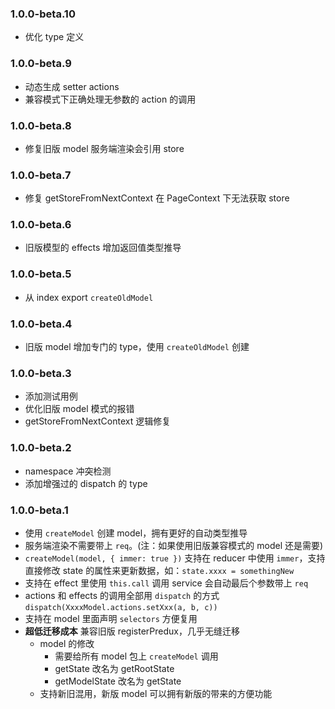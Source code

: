 ### 1.0.0-beta.10

- 优化 type 定义

### 1.0.0-beta.9

- 动态生成 setter actions
- 兼容模式下正确处理无参数的 action 的调用

### 1.0.0-beta.8

- 修复旧版 model 服务端渲染会引用 store

### 1.0.0-beta.7

- 修复 getStoreFromNextContext 在 PageContext 下无法获取 store

### 1.0.0-beta.6

- 旧版模型的 effects 增加返回值类型推导

### 1.0.0-beta.5

- 从 index export `createOldModel`

### 1.0.0-beta.4

- 旧版 model 增加专门的 type，使用 `createOldModel` 创建

### 1.0.0-beta.3

- 添加测试用例
- 优化旧版 model 模式的报错
- getStoreFromNextContext 逻辑修复

### 1.0.0-beta.2

- namespace 冲突检测
- 添加增强过的 dispatch 的 type

### 1.0.0-beta.1

- 使用 `createModel` 创建 model，拥有更好的自动类型推导
- 服务端渲染不需要带上 `req`。(注：如果使用旧版兼容模式的 model 还是需要)
- `createModel(model, { immer: true })` 支持在 reducer 中使用 `immer`，支持直接修改 state 的属性来更新数据，如：`state.xxxx = somethingNew`
- 支持在 effect 里使用 `this.call` 调用 service 会自动最后个参数带上 `req`
- actions 和 effects 的调用全部用 `dispatch` 的方式 `dispatch(XxxxModel.actions.setXxx(a, b, c))`
- 支持在 model 里面声明 `selectors` 方便复用
- **超低迁移成本** 兼容旧版 registerPredux，几乎无缝迁移
  - model 的修改
    - 需要给所有 model 包上 `createModel` 调用
    - getState 改名为 getRootState
    - getModelState 改名为 getState
  - 支持新旧混用，新版 model 可以拥有新版的带来的方便功能

